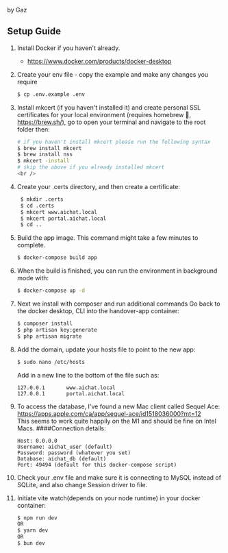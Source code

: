 by Gaz

## Setup Guide

1. Install Docker if you haven't already.
    * https://www.docker.com/products/docker-desktop


2. Create your env file - copy the example and make any changes you require
    ```bash
    $ cp .env.example .env
    ````

3. Install mkcert (if you haven't installed it) and create personal SSL certificates for your local environment (requires homebrew 🍺, https://brew.sh/), go to open your terminal and navigate to the root folder then:
    ```bash
   # if you haven't install mkcert please run the following syntax
   $ brew install mkcert
   $ brew install nss
   $ mkcert -install
   # skip the above if you already installed mkcert
   <br />

4. Create your .certs directory, and then create a certificate:
   ```bash
    $ mkdir .certs
    $ cd .certs
    $ mkcert www.aichat.local
    $ mkcert portal.aichat.local
    $ cd ..
    ```
4. Build the app image. This command might take a few minutes to complete.
    ```bash
    $ docker-compose build app
    ```
5. When the build is finished, you can run the environment in background mode with:
    ```bash
    $ docker-compose up -d
    ```

[//]: # (6. Now we add the starting point of the database. In docker desktop, navigate to the handover database container and click on the CLI button. Once in, run this command:)

[//]: # (    ```bash)

[//]: # (   $ mysql -u root -p handover_db < /root/handover.sql )

[//]: # (    ```)


7. Next we install with composer and run additional commands Go back to the docker desktop, CLI into the handover-app container:
    ```bash
   $ composer install
   $ php artisan key:generate
   $ php artisan migrate
    ```
8. Add the domain, update your hosts file to point to the new app:
    ```bash
   $ sudo nano /etc/hosts
    ```
   Add in a new line to the bottom of the file such as:
    ```
   127.0.0.1       www.aichat.local
   127.0.0.1       portal.aichat.local
    ```
9. To access the database, I've found a new Mac client called Sequel Ace: https://apps.apple.com/ca/app/sequel-ace/id1518036000?mt=12 <br />
   This seems to work quite happily on the M1 and should be fine on Intel Macs.
   ####Connection details:
   ```
   Host: 0.0.0.0
   Username: aichat_user (default)
   Password: password (whatever you set)
   Database: aichat_db (default)
   Port: 49494 (default for this docker-compose script)
   ```


10. Check your .env file and make sure it is connecting to MySQL instead of SQLite, and also change Session driver to file.
11. Initiate vite watch(depends on your node runtime) in your docker container:
    ```bash
    $ npm run dev
    OR
    $ yarn dev
    OR
    $ bun dev
    ```
